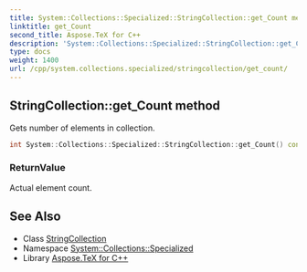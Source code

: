 ```yaml
---
title: System::Collections::Specialized::StringCollection::get_Count method
linktitle: get_Count
second_title: Aspose.TeX for C++
description: 'System::Collections::Specialized::StringCollection::get_Count method. Gets number of elements in collection in C++.'
type: docs
weight: 1400
url: /cpp/system.collections.specialized/stringcollection/get_count/
---
```

## StringCollection::get_Count method


Gets number of elements in collection.

```cpp
int System::Collections::Specialized::StringCollection::get_Count() const
```


### ReturnValue

Actual element count.

## See Also

* Class [StringCollection](../)
* Namespace [System::Collections::Specialized](../../)
* Library [Aspose.TeX for C++](../../../)
